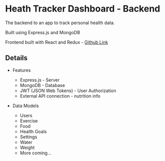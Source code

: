 # Heath Tracker Dashboard - Backend

The backend to an app to track personal health data.

Built using Express.js and MongoDB 

Frontend built with React and Redux - [Github Link](https://github.com/blee2125/health-tracker-dashboard)

## Details

* Features
    - Express.js - Server
    - MongoDB - Database
    - JWT (JSON Web Tokens) - User Authorization
    - External API connection - nutrition info

* Data Models
    - Users
    - Exercise
    - Food
    - Health Goals
    - Settings
    - Water
    - Weight
    - More coming...

